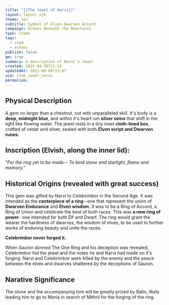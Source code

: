 ```yaml
---
title: "{{The Jewel of Narvi}}"
layout: layout.njk
theme: tor
subtitle: Symbol of Elven-Dwarven Accord
campaign: Echoes Beneath the Mountains
type: items
tags:
  - item
  - echoes
publish: false
gm: true
summary: A description of Narvi's Jewel
created: 2025-04-30T23:53
updatedAt: 2025-09-08T23:07
uid: item_jewel_narvi
permalink:
---
```


## Physical Description
A gem no larger than a chestnut, cut with unparalleled skill. It's body is a **deep, midnight blue**, and within it's heart run **silver veins** that shift in the light like flowing water. The jewel rests in a tiny inset **cloth-lined box**, crafted of cedar and silver, sealed with both **Elven script and Dwarven runes.**

## Inscription (Elvish, along the inner lid):
*"For the ring yet to be made--
To bind stone and starlight, flame and memory."*

## Historical Origins (revealed with great success)
This gem was gifted by Narvi to Celebrimbor in the Second Age. It was intended as the **centerpiece of a ring**--one that represent the union of **Dwarven Endurance** and **Elven wisdom**. It was to be a Ring of Accord, a Ring of Union and celebrate the best of both races. This was **a new ring of power**- one intended for both Elf and Dwarf. The ring would grant the wearer the hardiness of dwarves, the wisdom of elves, to be used to further works of enduring beauty and unite the races.

**Celebrimbor never forged it.**

When Sauron donned The One Ring and his deception was revealed, Celebrimbor hid the jewel and the notes he and Narvi had made on it's forging. Narvi and Celebrimbor were killed by the enemy and the peace between the elves and dwarves shattered by the deceptions of Sauron.

## Narative Significance
The stone and the accompanying lore will be greatly prized by Balin, likely leading him to go to Moria in search of Mithril for the forging of the ring.